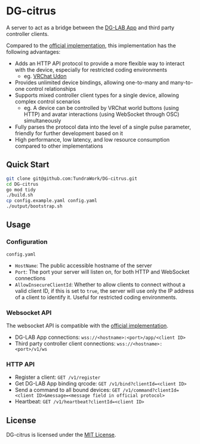 # DG-citrus

A server to act as a bridge between the [DG-LAB App](https://www.dungeon-lab.com/) and third party controller clients.

Compared to the [official implementation](https://github.com/DG-LAB-OPENSOURCE/DG-LAB-OPENSOURCE), this implementation has the following advantages:

- Adds an HTTP API protocol to provide a more flexible way to interact with the device, especially for restricted coding environments
  - eg. [VRChat Udon](https://creators.vrchat.com/worlds/udon/)
- Provides unlimited device bindings, allowing one-to-many and many-to-one control relationships
- Supports mixed controller client types for a single device, allowing complex control scenarios
  - eg. A device can be controlled by VRChat world buttons (using HTTP) and avatar interactions (using WebSocket through OSC) simultaneously
- Fully parses the protocol data into the level of a single pulse parameter, friendly for further development based on it
- High performance, low latency, and low resource consumption compared to other implementations

## Quick Start

```bash
git clone git@github.com:TundraWork/DG-citrus.git
cd DG-citrus
go mod tidy
./build.sh
cp config.example.yaml config.yaml
./output/bootstrap.sh
```

## Usage

### Configuration

`config.yaml`

- `HostName`: The public accessible hostname of the server
- `Port`: The port your server will listen on, for both HTTP and WebSocket connections
- `AllowInsecureClientId`: Whether to allow clients to connect without a valid client ID, if this is set to `true`, the server will use only the IP address of a client to identify it. Useful for restricted coding environments.

### Websocket API

The websocket API is compatible with the [official implementation](https://github.com/DG-LAB-OPENSOURCE/DG-LAB-OPENSOURCE).

- DG-LAB App connections: `wss://<hostname>:<port>/app/<client ID>`
- Third party controller client connections: `wss://<hostname>:<port>/v1/ws`

### HTTP API

- Register a client: `GET /v1/register`
- Get DG-LAB App binding qrcode: `GET /v1/bind?clientId=<client ID>`
- Send a command to all bound devices: `GET /v1/command?clientId=<client ID>&message=<message field in official protocol>`
- Heartbeat: `GET /v1/heartbeat?clientId=<client ID>`

## License

DG-citrus is licensed under the [MIT License](LICENSE).
